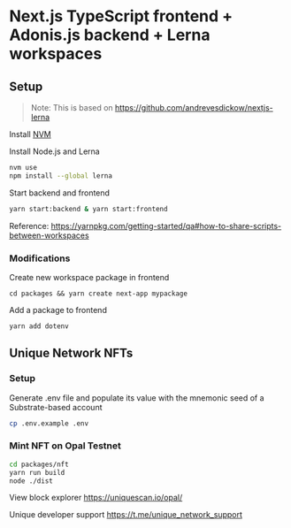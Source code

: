 # Next.js TypeScript frontend + Adonis.js backend + Lerna workspaces

## Setup

> Note: This is based on https://github.com/andrevesdickow/nextjs-lerna

Install [NVM](https://github.com/nvm-sh/nvm?tab=readme-ov-file#install--update-script)

Install Node.js and Lerna
```bash
nvm use
npm install --global lerna
```

Start backend and frontend
```bash
yarn start:backend & yarn start:frontend
```
Reference: https://yarnpkg.com/getting-started/qa#how-to-share-scripts-between-workspaces

### Modifications

Create new workspace package in frontend
```
cd packages && yarn create next-app mypackage
```

Add a package to frontend
```
yarn add dotenv
```

## Unique Network NFTs

### Setup

Generate .env file and populate its value with the mnemonic seed of a Substrate-based account
```bash
cp .env.example .env
```

### Mint NFT on Opal Testnet

```bash
cd packages/nft
yarn run build
node ./dist
```

View block explorer https://uniquescan.io/opal/

Unique developer support https://t.me/unique_network_support